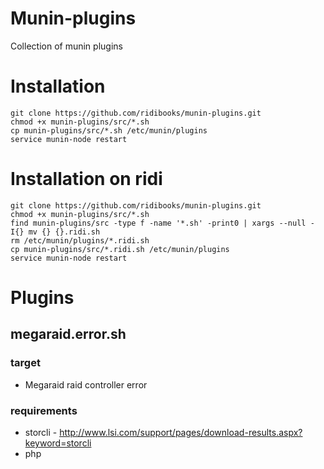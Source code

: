 # Munin-plugins

Collection of munin plugins

# Installation

```shell
git clone https://github.com/ridibooks/munin-plugins.git
chmod +x munin-plugins/src/*.sh
cp munin-plugins/src/*.sh /etc/munin/plugins
service munin-node restart
```

# Installation on ridi

```shell
git clone https://github.com/ridibooks/munin-plugins.git
chmod +x munin-plugins/src/*.sh
find munin-plugins/src -type f -name '*.sh' -print0 | xargs --null -I{} mv {} {}.ridi.sh
rm /etc/munin/plugins/*.ridi.sh
cp munin-plugins/src/*.ridi.sh /etc/munin/plugins
service munin-node restart
```

# Plugins

## megaraid.error.sh

### target

- Megaraid raid controller error 

### requirements

- storcli - http://www.lsi.com/support/pages/download-results.aspx?keyword=storcli
- php
